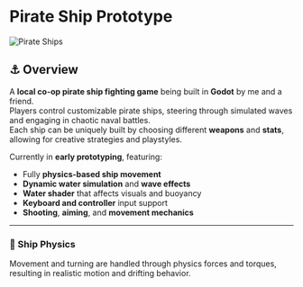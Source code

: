 # Pirate Ship Prototype

![Pirate Ships](./5f05669f-a31f-4127-9f58-3eefd253bb64.png)

## ⚓ Overview

A **local co-op pirate ship fighting game** being built in **Godot** by me and a friend.  
Players control customizable pirate ships, steering through simulated waves and engaging in chaotic naval battles.  
Each ship can be uniquely built by choosing different **weapons** and **stats**, allowing for creative strategies and playstyles.

Currently in **early prototyping**, featuring:
- Fully **physics-based ship movement**
- **Dynamic water simulation** and **wave effects**
- **Water shader** that affects visuals and buoyancy
- **Keyboard and controller** input support
- **Shooting**, **aiming**, and **movement mechanics**

---

### 🧭 Ship Physics
Movement and turning are handled through physics forces and torques, resulting in realistic motion and drifting behavior.

